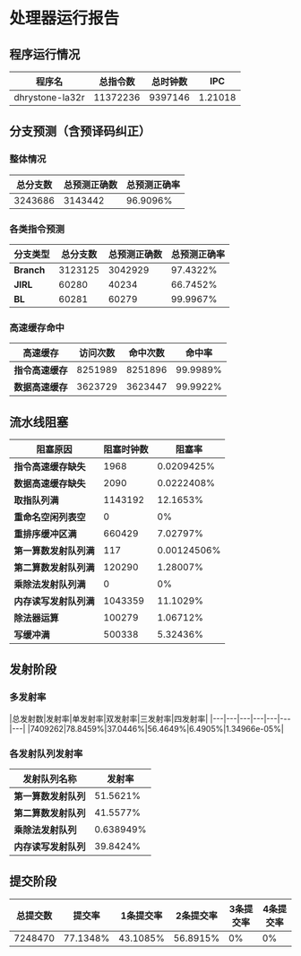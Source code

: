 # 处理器运行报告
## 程序运行情况
|程序名|总指令数|总时钟数|IPC|
|---|---|---|---|
|dhrystone-la32r|11372236|9397146|1.21018|

## 分支预测（含预译码纠正）
### 整体情况
|总分支数|总预测正确数|总预测正确率|
|---|---|---|
|3243686|3143442|96.9096%|

### 各类指令预测
|分支类型|总分支数|总预测正确数|总预测正确率|
|---|---|---|---|
|**Branch**| 3123125 | 3042929 | 97.4322%|
|**JIRL**| 60280 | 40234 | 66.7452%|
|**BL**| 60281 | 60279 | 99.9967%|

### 高速缓存命中
|高速缓存|访问次数|命中次数|命中率|
|---|---|---|---|
|**指令高速缓存**| 8251989 | 8251896 | 99.9989%|
|**数据高速缓存**| 3623729 | 3623447 | 99.9922%|
## 流水线阻塞
|阻塞原因|阻塞时钟数|阻塞率|
|---|---|---|
|**指令高速缓存缺失**| 1968 | 0.0209425%|
|**数据高速缓存缺失**| 2090 | 0.0222408%|
|**取指队列满**| 1143192 | 12.1653%|
|**重命名空闲列表空**|0 | 0%|
|**重排序缓冲区满**|660429 | 7.02797%|
|**第一算数发射队列满**|117 | 0.00124506%|
|**第二算数发射队列满**|120290 | 1.28007%|
|**乘除法发射队列满**|0 | 0%|
|**内存读写发射队列满**|1043359 | 11.1029%|
|**除法器运算**|100279 | 1.06712%|
|**写缓冲满**|500338 | 5.32436%|

## 发射阶段
### 多发射率
|总发射数|发射率|单发射率|双发射率|三发射率|四发射率|
|---|---|---|---|---|---|---|
|7409262|78.8459%|37.0446%|56.4649%|6.4905%|1.34966e-05%|

### 各发射队列发射率
|发射队列名称|发射率|
|---|---|
|**第一算数发射队列**|51.5621%|
|**第二算数发射队列**|41.5577%|
|**乘除法发射队列**|0.638949%|
|**内存读写发射队列**|39.8424%|

## 提交阶段
|总提交数|提交率|1条提交率|2条提交率|3条提交率|4条提交率|
|---|---|---|---|---|---|
|7248470|77.1348%|43.1085%|56.8915%|0%|0%|
